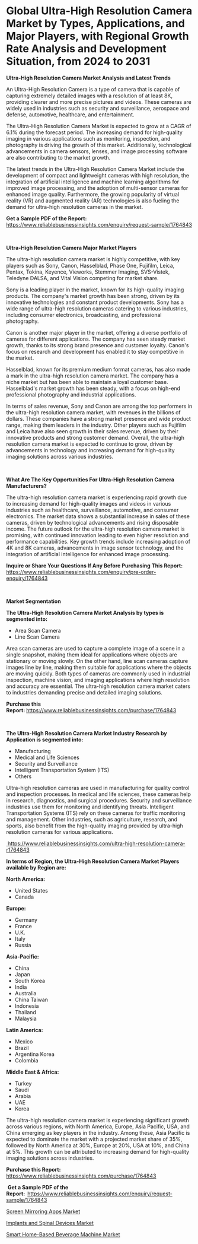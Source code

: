 <p><h1>Global Ultra-High Resolution Camera Market by Types, Applications, and Major Players, with Regional Growth Rate Analysis and Development Situation, from 2024 to 2031</h1></p><p><strong>Ultra-High Resolution Camera Market Analysis and Latest Trends</strong></p>
<p><p>An Ultra-High Resolution Camera is a type of camera that is capable of capturing extremely detailed images with a resolution of at least 8K, providing clearer and more precise pictures and videos. These cameras are widely used in industries such as security and surveillance, aerospace and defense, automotive, healthcare, and entertainment.</p><p>The Ultra-High Resolution Camera Market is expected to grow at a CAGR of 6.1% during the forecast period. The increasing demand for high-quality imaging in various applications such as monitoring, inspection, and photography is driving the growth of this market. Additionally, technological advancements in camera sensors, lenses, and image processing software are also contributing to the market growth.</p><p>The latest trends in the Ultra-High Resolution Camera Market include the development of compact and lightweight cameras with high resolution, the integration of artificial intelligence and machine learning algorithms for improved image processing, and the adoption of multi-sensor cameras for enhanced image quality. Furthermore, the growing popularity of virtual reality (VR) and augmented reality (AR) technologies is also fueling the demand for ultra-high resolution cameras in the market.</p></p>
<p><strong>Get a Sample PDF of the Report:&nbsp;</strong> <a href="https://www.reliablebusinessinsights.com/enquiry/request-sample/1764843">https://www.reliablebusinessinsights.com/enquiry/request-sample/1764843</a></p>
<p>&nbsp;</p>
<p><strong>Ultra-High Resolution Camera Major Market Players</strong></p>
<p><p>The ultra-high resolution camera market is highly competitive, with key players such as Sony, Canon, Hasselblad, Phase One, Fujifilm, Leica, Pentax, Tokina, Keyence, Vieworks, Stemmer Imaging, SVS-Vistek, Teledyne DALSA, and Vital Vision competing for market share.</p><p>Sony is a leading player in the market, known for its high-quality imaging products. The company's market growth has been strong, driven by its innovative technologies and constant product developments. Sony has a wide range of ultra-high resolution cameras catering to various industries, including consumer electronics, broadcasting, and professional photography.</p><p>Canon is another major player in the market, offering a diverse portfolio of cameras for different applications. The company has seen steady market growth, thanks to its strong brand presence and customer loyalty. Canon's focus on research and development has enabled it to stay competitive in the market.</p><p>Hasselblad, known for its premium medium format cameras, has also made a mark in the ultra-high resolution camera market. The company has a niche market but has been able to maintain a loyal customer base. Hasselblad's market growth has been steady, with a focus on high-end professional photography and industrial applications.</p><p>In terms of sales revenue, Sony and Canon are among the top performers in the ultra-high resolution camera market, with revenues in the billions of dollars. These companies have a strong market presence and wide product range, making them leaders in the industry. Other players such as Fujifilm and Leica have also seen growth in their sales revenue, driven by their innovative products and strong customer demand. Overall, the ultra-high resolution camera market is expected to continue to grow, driven by advancements in technology and increasing demand for high-quality imaging solutions across various industries.</p></p>
<p>&nbsp;</p>
<p><strong>What Are The Key Opportunities For Ultra-High Resolution Camera Manufacturers?</strong></p>
<p><p>The ultra-high resolution camera market is experiencing rapid growth due to increasing demand for high-quality images and videos in various industries such as healthcare, surveillance, automotive, and consumer electronics. The market data shows a substantial increase in sales of these cameras, driven by technological advancements and rising disposable income. The future outlook for the ultra-high resolution camera market is promising, with continued innovation leading to even higher resolution and performance capabilities. Key growth trends include increasing adoption of 4K and 8K cameras, advancements in image sensor technology, and the integration of artificial intelligence for enhanced image processing.</p></p>
<p><strong>Inquire or Share Your Questions If Any Before Purchasing This Report:</strong> <a href="https://www.reliablebusinessinsights.com/enquiry/pre-order-enquiry/1764843">https://www.reliablebusinessinsights.com/enquiry/pre-order-enquiry/1764843</a></p>
<p>&nbsp;</p>
<p><strong>Market Segmentation</strong></p>
<p><strong>The Ultra-High Resolution Camera Market Analysis by types is segmented into:</strong></p>
<p><ul><li>Area Scan Camera</li><li>Line Scan Camera</li></ul></p>
<p><p>Area scan cameras are used to capture a complete image of a scene in a single snapshot, making them ideal for applications where objects are stationary or moving slowly. On the other hand, line scan cameras capture images line by line, making them suitable for applications where the objects are moving quickly. Both types of cameras are commonly used in industrial inspection, machine vision, and imaging applications where high resolution and accuracy are essential. The ultra-high resolution camera market caters to industries demanding precise and detailed imaging solutions.</p></p>
<p><strong>Purchase this Report:&nbsp;</strong><a href="https://www.reliablebusinessinsights.com/purchase/1764843">https://www.reliablebusinessinsights.com/purchase/1764843</a></p>
<p>&nbsp;</p>
<p><strong>The Ultra-High Resolution Camera Market Industry Research by Application is segmented into:</strong></p>
<p><ul><li>Manufacturing</li><li>Medical and Life Sciences</li><li>Security and Surveillance</li><li>Intelligent Transportation System (ITS)</li><li>Others</li></ul></p>
<p><p>Ultra-high resolution cameras are used in manufacturing for quality control and inspection processes. In medical and life sciences, these cameras help in research, diagnostics, and surgical procedures. Security and surveillance industries use them for monitoring and identifying threats. Intelligent Transportation Systems (ITS) rely on these cameras for traffic monitoring and management. Other industries, such as agriculture, research, and sports, also benefit from the high-quality imaging provided by ultra-high resolution cameras for various applications.</p></p>
<p><a href="https://www.reliablebusinessinsights.com/ultra-high-resolution-camera-r1764843">&nbsp;https://www.reliablebusinessinsights.com/ultra-high-resolution-camera-r1764843</a></p>
<p><strong>In terms of Region, the Ultra-High Resolution Camera Market Players available by Region are:</strong></p>
<p>
    <p> <strong> North America: </strong>
        <ul>
            <li>United States</li>
            <li>Canada</li>
        </ul>
        </p> 
    <p> <strong> Europe: </strong>
        <ul>
            <li>Germany</li>
            <li>France</li>
            <li>U.K.</li>
            <li>Italy</li>
            <li>Russia</li>
        </ul>
        </p> 
    <p> <strong> Asia-Pacific: </strong>
        <ul>
            <li>China</li>
            <li>Japan</li>
            <li>South Korea</li>
            <li>India</li>
            <li>Australia</li>
            <li>China Taiwan</li>
            <li>Indonesia</li>
            <li>Thailand</li>
            <li>Malaysia</li>
        </ul>
        </p> 
    <p> <strong> Latin America: </strong>
        <ul>
            <li>Mexico</li>
            <li>Brazil</li>
            <li>Argentina Korea</li>
            <li>Colombia</li>
        </ul>
        </p> 
    <p> <strong> Middle East & Africa: </strong>
        <ul>
            <li>Turkey</li>
            <li>Saudi</li>
            <li>Arabia</li>
            <li>UAE</li>
            <li>Korea</li>
        </ul>
    </p>
    </p>
<p><p>The ultra-high resolution camera market is experiencing significant growth across various regions, with North America, Europe, Asia Pacific, USA, and China emerging as key players in the industry. Among these, Asia Pacific is expected to dominate the market with a projected market share of 35%, followed by North America at 30%, Europe at 20%, USA at 10%, and China at 5%. This growth can be attributed to increasing demand for high-quality imaging solutions across industries.</p></p>
<p><strong>Purchase this Report: </strong><a href="https://www.reliablebusinessinsights.com/purchase/1764843">https://www.reliablebusinessinsights.com/purchase/1764843</a></p>
<p>&nbsp;<strong>Get a Sample PDF of the Report:&nbsp;&nbsp;</strong><a href="https://www.reliablebusinessinsights.com/enquiry/request-sample/1764843">https://www.reliablebusinessinsights.com/enquiry/request-sample/1764843</a></p>
<p><strong></strong></p>
<p><p><a href="https://view.publitas.com/reportprime-1/screen-mirroring-apps-market-analysis-report-global-insights-by-region-type-android-ios-others-and-application-private-users-commercial-users-from-2024-to-2031/">Screen Mirroring Apps Market</a></p><p><a href="https://issuu.com/reportprime-2/docs/implants-and-spinal-devices-market-size-2030.pptx">Implants and Spinal Devices Market</a></p><p><a href="https://github.com/Brown8Reggie/Market-Research-Report-List-1/blob/main/smart-home-based-beverage-machine-market.md">Smart Home-Based Beverage Machine Market</a></p></p>